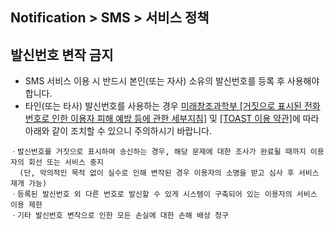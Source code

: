 ## Notification > SMS > 서비스 정책

## 발신번호 변작 금지
+ SMS 서비스 이용 시 반드시 본인(또는 자사) 소유의 발신번호를 등록 후 사용해야 합니다.
+ 타인(또는 타사) 발신번호를 사용하는 경우 <a href="https://www.msit.go.kr/web/msipContents/contentsView.do?cateId=mssw352&artId=1259891
" target="_blank">미래창조과학부 [거짓으로 표시된 전화번호로 인한 이용자 피해 예방 등에 관한 세부지침]</a> 및 <a href="https://www.toast.com/terms/terms-service
" target="_blank">[TOAST 이용 약관]</a>에 따라 아래와 같이 조치할 수 있으니 주의하시기 바랍니다. 

```
ㆍ발신번호를 거짓으로 표시하여 송신하는 경우, 해당 문제에 대한 조사가 완료될 때까지 이용자의 회선 또는 서비스 중지
  (단, 악의적인 목적 없이 실수로 인해 변작된 경우 이용자의 소명을 받고 심사 후 서비스 재개 가능)
ㆍ등록된 발신번호 외 다른 번호로 발신할 수 있게 시스템이 구축되어 있는 이용자의 서비스 이용 제한 
ㆍ기타 발신번호 변작으로 인한 모든 손실에 대한 손해 배상 청구  
```